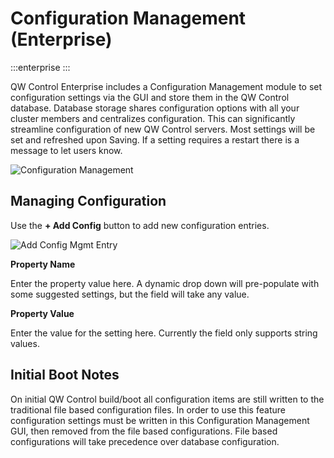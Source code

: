 # Configuration Management (Enterprise)

:::enterprise
:::

QW Control Enterprise includes a Configuration Management module to set configuration settings via the GUI and store them in the QW Control database.  Database storage shares configuration options with all your cluster members and centralizes configuration.  This can significantly streamline configuration of new QW Control servers.  Most settings will be set and refreshed upon Saving.  If a setting requires a restart there is a message to let users know.

![Configuration Management](/assets/img/configmgmt-list.png)

## Managing Configuration
Use the **+ Add Config** button to add new configuration entries.

![Add Config Mgmt Entry](/assets/img/configmgmt-add-config.png)

**Property Name**

Enter the property value here.  A dynamic drop down will pre-populate with some suggested settings, but the field will take any value.

**Property Value**

Enter the value for the setting here.  Currently the field only supports string values.


## Initial Boot Notes

On initial QW Control build/boot all configuration items are still written to the traditional file based configuration files. In order to use this feature configuration settings must be written in this Configuration Management GUI, then removed from the file based configurations.  File based configurations will take precedence over database configuration.
